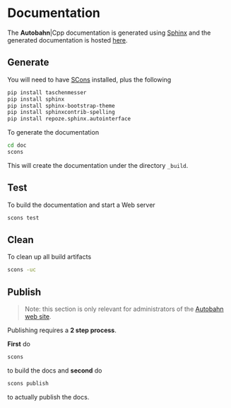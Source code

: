 # Documentation

The **Autobahn**|Cpp documentation is generated using [Sphinx](http://sphinx.pocoo.org/) and the generated documentation is hosted [here](http://autobahn.ws/cpp).


## Generate

You will need to have [SCons](http://scons.org/) installed, plus the following

```sh
pip install taschenmesser
pip install sphinx
pip install sphinx-bootstrap-theme
pip install sphinxcontrib-spelling
pip install repoze.sphinx.autointerface
```

To generate the documentation

```sh
cd doc
scons
```

This will create the documentation under the directory `_build`.


## Test

To build the documentation and start a Web server
```sh
scons test
```

## Clean

To clean up all build artifacts

```sh
scons -uc
```

## Publish

> Note: this section is only relevant for administrators of the [Autobahn web site](http://autobahn.ws/).

Publishing requires a **2 step process**.

**First** do

```sh
scons
```

to build the docs and **second** do

```sh
scons publish
```

to actually publish the docs.

